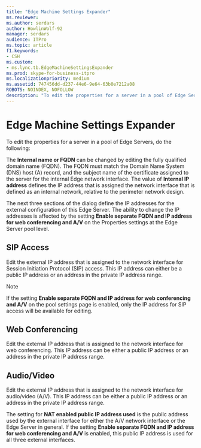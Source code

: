 ```yaml
---
title: "Edge Machine Settings Expander"
ms.reviewer: 
ms.author: serdars
author: HowlinWolf-92
manager: serdars
audience: ITPro
ms.topic: article
f1.keywords:
- CSH
ms.custom:
- ms.lync.tb.EdgeMachineSettingsExpander
ms.prod: skype-for-business-itpro
ms.localizationpriority: medium
ms.assetid: 747456dd-d237-44e6-9e64-63b0e7212a08
ROBOTS: NOINDEX, NOFOLLOW
description: "To edit the properties for a server in a pool of Edge Servers, do the following:"
---
```


# Edge Machine Settings Expander
 
To edit the properties for a server in a pool of Edge Servers, do the following:
  
The **Internal name or FQDN** can be changed by editing the fully qualified domain name (FQDN). The FQDN must match the Domain Name System (DNS) host (A) record, and the subject name of the certificate assigned to the server for the internal Edge network interface. The value of **Internal IP address** defines the IP address that is assigned the network interface that is defined as an internal network, relative to the perimeter network design.
  
The next three sections of the dialog define the IP addresses for the external configuration of this Edge Server. The ability to change the IP addresses is affected by the setting **Enable separate FQDN and IP address for web conferencing and A/V** on the Properties settings at the Edge Server pool level.
  
## SIP Access

Edit the external IP address that is assigned to the network interface for Session Initiation Protocol (SIP) access. This IP address can either be a public IP address or an address in the private IP address range.
  
> [!NOTE]
> If the setting **Enable separate FQDN and IP address for web conferencing and A/V** on the pool settings page is enabled, only the IP address for SIP access will be available for editing.
  
## Web Conferencing

Edit the external IP address that is assigned to the network interface for web conferencing. This IP address can be either a public IP address or an address in the private IP address range.
  
## Audio/Video

Edit the external IP address that is assigned to the network interface for audio/video (A/V). This IP address can be either a public IP address or an address in the private IP address range.
  
The setting for **NAT enabled public IP address used** is the public address used by the external interface for either the A/V network interface or the Edge Server in general. If the setting **Enable separate FQDN and IP address for web conferencing and A/V** is enabled, this public IP address is used for all three external interfaces.
  

